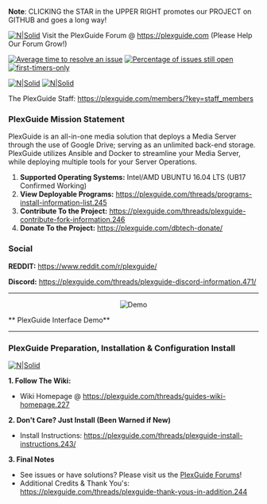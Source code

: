 **Note**: CLICKING the STAR in the UPPER RIGHT promotes our PROJECT on GITHUB and goes a long way!

[![N|Solid](https://plexguide.com/board6.png)](https://plexguide.com)
Visit the PlexGuide Forum @ https://plexguide.com (Please Help Our Forum Grow!)

[![Average time to resolve an issue](http://isitmaintained.com/badge/resolution/admin9705/PlexGuide.com-The-Awesome-Plex-Server.svg)](http://isitmaintained.com/project/admin9705/PlexGuide.com-The-Awesome-Plex-Server "Average time to resolve an issue") [![Percentage of issues still open](http://isitmaintained.com/badge/open/admin9705/PlexGuide.com-The-Awesome-Plex-Server.svg)](http://isitmaintained.com/project/admin9705/PlexGuide.com-The-Awesome-Plex-Server "Percentage of issues still open") [![first-timers-only](http://img.shields.io/badge/first--timers--only-friendly-blue.svg?style=flat-square)](http://www.firsttimersonly.com/)

[![N|Solid](https://camo.githubusercontent.com/348b82630f4f5be3c775c9caed3bb5765b0b3018/687474703a2f2f692e696d6775722e636f6d2f785370773438322e706e67)](https://plexguide.com/forums/bugs.13/) [![N|Solid](https://camo.githubusercontent.com/653f9f8e115242dddb8f6282d17c8ef550844294/687474703a2f2f692e696d6775722e636f6d2f6d464f304f75582e706e67)](https://plexguide.com/forums/development.14/)


The PlexGuide Staff: https://plexguide.com/members/?key=staff_members

### PlexGuide Mission Statement ###

PlexGuide is an all-in-one media solution that deploys a Media Server through the use of Google Drive; serving as an unlimited back-end storage. PlexGuide utilizes Ansible and Docker to streamline your Media Server, while deploying multiple tools for your Server Operations.

1. **Supported Operating Systems:** Intel/AMD UBUNTU 16.04 LTS (UB17 Confirmed Working)
2. **View Deployable Programs:** https://plexguide.com/threads/programs-install-information-list.245
3. **Contribute To the Project:** https://plexguide.com/threads/plexguide-contribute-fork-information.246
4. **Donate To the Project:** https://plexguide.com/dbtech-donate/

### Social

**REDDIT:** https://www.reddit.com/r/plexguide/

**Discord:** https://plexguide.com/threads/plexguide-discord-information.471/

----------------------------------------------------------------------
<p align="center">
  <img src="https://plexguide.com/demo40.png" alt="Demo"/>
</p>
** PlexGuide Interface Demo**

---------------------------------

### PlexGuide Preparation, Installation & Configuration Install

[![N|Solid](https://plexguide.com/wikisnip3.png)](https://plexguide.com/threads/guides-wiki-homepage.227/)

**1. Follow The Wiki:**
- Wiki Homepage @ https://plexguide.com/threads/guides-wiki-homepage.227

**2. Don't Care? Just Install (Been Warned if New)**
- Install Instructions: https://plexguide.com/threads/plexguide-install-instructions.243/

**3. Final Notes**
- See issues or have solutions? Please visit us the [PlexGuide Forums](https://plexguide.com)!
- Additional Credits & Thank You's: https://plexguide.com/threads/plexguide-thank-yous-in-addition.244
